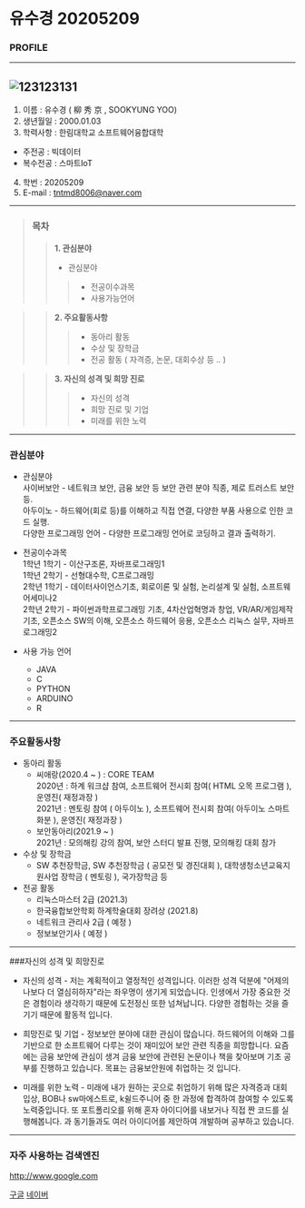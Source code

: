 #  유수경 20205209

### PROFILE
------------
![123123131](https://user-images.githubusercontent.com/80819675/135742938-14b78871-16e8-45ca-a9b6-d3823496f912.jpg)
------------
1. 이름 : 유수경 ( 柳 秀 京 , SOOKYUNG YOO)
2. 생년월일 : 2000.01.03
3. 학력사항 : 한림대학교 소프트웨어융합대학
 + 주전공 : 빅데이터
 + 복수전공 : 스마트IoT 
4. 학번 : 20205209 
5. E-mail : tntmd8006@naver.com
------------

> ### 목차
>> **1. 관심분야**
>>   * 관심분야
>>>  * 전공이수과목
>>>  * 사용가능언어

>> **2. 주요활동사항**
>>>  * 동아리 활동
>>>  * 수상 및 장학금
>>>  * 전공 활동 ( 자격증, 논문, 대회수상 등 .. )
 
>> **3. 자신의 성격 및 희망 진로**
>>> * 자신의 성격
>>> * 희망 진로 및 기업
>>> * 미래를 위한 노력

* * * * * * * *

### 관심분야
  * 관심분야 \
  사이버보안 - 네트워크 보안, 금융 보안 등 보안 관련 분야 직종, 제로 트러스트 보안 등. \
  아두이노 - 하드웨어(회로 등)를 이해하고 직접 연결, 다양한 부품 사용으로 인한 코드 실행. \
  다양한 프로그래밍 언어 - 다양한 프로그래밍 언어로 코딩하고 결과 출력하기.
  
  * 전공이수과목 \
  1학년 1학기 - 이산구조론, 자바프로그래밍1 \
  1학년 2학기 - 선형대수학, C프로그래밍 \
  2학년 1학기 - 데이터사이언스기초, 회로이론 및 실험, 논리설계 및 실험, 소프트웨어세미나2 \
  2학년 2학기 - 파이썬과학프로그래밍 기초, 4차산업혁명과 창업, VR/AR/게임제작 기초, 오픈소스 SW의 이해, 오픈소스 하드웨어 응용, 오픈소스 리눅스 실무, 자바프로그래밍2 
  
  * 사용 가능 언어
    + JAVA
    + C
    + PYTHON
    + ARDUINO
    + R
-------------------
### 주요활동사항
  * 동아리 활동
       * 씨애랑(2020.4 ~ ) : CORE TEAM \
       2020년 : 하계 워크샵 참여, 소프트웨어 전시회 참여( HTML 오목 프로그램 ), 운영진( 재정과장 ) \
       2021년 : 멘토링 참여 ( 아두이노 ), 소프트웨어 전시회 참여( 아두이노 스마트 화분 ), 운영진( 재정과장 )   
       * 보안동아리(2021.9 ~ ) \
       2021년 : 모의해킹 강의 참여, 보안 스터디 발표 진행, 모의해킹 대회 참가
  * 수상 및 장학금
    * SW 추천장학금, SW 추천장학금 ( 공모전 및 경진대회 ), 대학생청소년교육지원사업 장학금 ( 멘토링 ), 국가장학금 등
  * 전공 활동
    * 리눅스마스터 2급 (2021.3)
    * 한국융합보안학회 하계학술대회 장려상 (2021.8)
    * 네트워크 관리사 2급 ( 예정 )
    * 정보보안기사 ( 예정 )
 ---------------------
 ###자신의 성격 및 희망진로
   * 자신의 성격
    - 저는 계획적이고 열정적인 성격입니다. 이러한 성격 덕분에 "어제의 나보다 더 열심히하자"라는 좌우명이 생기게 되었습니다. 인생에서 가장 중요한 것은 경험이라 생각하기 때문에 도전정신 또한 넘쳐납니다. 다양한 경험하는 것을 즐기기 때문에 활동적 입니다. 
    
   * 희망진로 및 기업
    - 정보보안 분야에 대한 관심이 많습니다. 하드웨어의 이해와 그를 기반으로 한 소프트웨어 다루는 것이 재미있어 보안 관련 직종을 희망합니다. 요즘에는 금융 보안에 관심이 생겨 금융 보안에 관련된 논문이나 책을 찾아보며 기초 공부를 진행하고 있습니다. 목표는 금융보안원에 취업하는 것 입니다. 

   * 미래를 위한 노력
    - 미래에 내가 원하는 곳으로 취업하기 위해 많은 자격증과 대회 입상, BOB나 sw마에스트로, k쉴드주니어 중 한 과정에 합격하여 참여할 수 있도록 노력중입니다. 또 포트폴리오를 위해 혼자 아이디어를 내보거나 직접 짠 코드를 실행해봅니다. 과 동기들과도 여러 아이디어를 제안하여 개발하며 공부하고 있습니다.
-----------------------

 
### 자주 사용하는 검색엔진</span>
http://www.google.com

[구글](http://www.google.com)
[네이버](naver.com)

